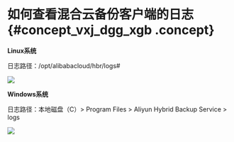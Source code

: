 # 如何查看混合云备份客户端的日志 {#concept_vxj_dgg_xgb .concept}

**Linux系统**

日志路径：/opt/alibabacloud/hbr/logs\#

![](http://static-aliyun-doc.oss-cn-hangzhou.aliyuncs.com/assets/img/131823/156471600039601_zh-CN.png)

**Windows系统**

日志路径：本地磁盘（C）\> Program Files \> Aliyun Hybrid Backup Service \> logs

![](http://static-aliyun-doc.oss-cn-hangzhou.aliyuncs.com/assets/img/131823/156471600039602_en-US.png)

